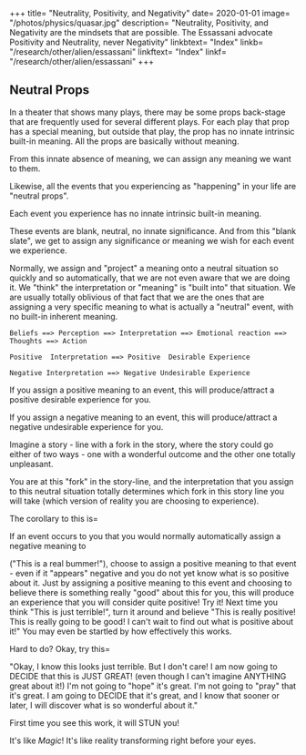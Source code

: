 +++
title=  "Neutrality, Positivity, and Negativity"
date=  2020-01-01
image=  "/photos/physics/quasar.jpg"
description=  "Neutrality, Positivity, and Negativity are the mindsets that are possible. The Essassani advocate Positivity and Neutrality, never Negativity"
linkbtext=  "Index"
linkb=  "/research/other/alien/essassani"
linkftext=  "Index"
linkf=  "/research/other/alien/essassani"
+++

## Neutral Props

In a theater that shows many plays, there may be some props back-stage that are frequently used for several different plays. For each play that prop has a special meaning, but outside that play, the prop has no innate intrinsic built-in meaning. All the props are basically without meaning. 

From this innate absence of meaning, we can assign any meaning we want to them.

Likewise, all the events that you experiencing as "happening" in your life are "neutral props".

Each event you experience has no innate intrinsic built-in meaning.

These events are blank, neutral, no innate significance. And from this "blank slate", we get to assign any significance or meaning we wish for each event we experience.

Normally, we assign and "project" a meaning onto a neutral situation so quickly and so automatically, that we are not even aware that we are doing it.
We "think" the interpretation or "meaning" is "built into" that situation. We are usually totally oblivious of that fact that we are the ones that are assigning a very specific meaning to what is actually a "neutral" event, with no built-in inherent meaning.

```Beliefs ==> Perception ==> Interpretation ==> Emotional reaction ==> Thoughts ==> Action```

```Positive  Interpretation ==> Positive  Desirable Experience```

```Negative Interpretation ==> Negative Undesirable Experience```

If you assign a positive meaning to an event, this will produce/attract a positive desirable experience for you.

If you assign a negative meaning to an event, this will produce/attract a negative undesirable experience for you.  

Imagine a story - line with a fork in the story, where the story could go either of two ways - one with a wonderful outcome and the other one totally unpleasant.

You are at this "fork" in the story-line, and the interpretation that you assign to this neutral situation totally determines which fork in this story line you will take (which version of reality you are choosing to experience).


The corollary to this is=  

If an event occurs to you that you would normally automatically assign a negative meaning to

("This is a real bummer!"), choose to assign a positive meaning to that event - even if it "appears" negative and you do not yet know what is so positive about it.   Just by assigning a positive meaning to this event and choosing to believe there is something really "good" about this for you, this will produce an experience that you will consider quite positive!    Try it!   Next time you think "This is just terrible!", turn it around and believe "This is really positive! This is really going to be good! I can't wait to find out what is positive about it!"   You may even be startled by how effectively this works.

Hard to do?
Okay, try this= 

"Okay, I know this looks just terrible. But I don't care! I am now going to DECIDE that this is JUST GREAT! (even though I can't imagine ANYTHING great about it!)     I'm not going to "hope" it's great. I'm not going to "pray" that it's great.  I am going to DECIDE that it's great, and I know that sooner or later, I will discover what is so wonderful about it."

First time you see this work, it will STUN you!   

It's like *Magic*!  It's like reality transforming right before your eyes.